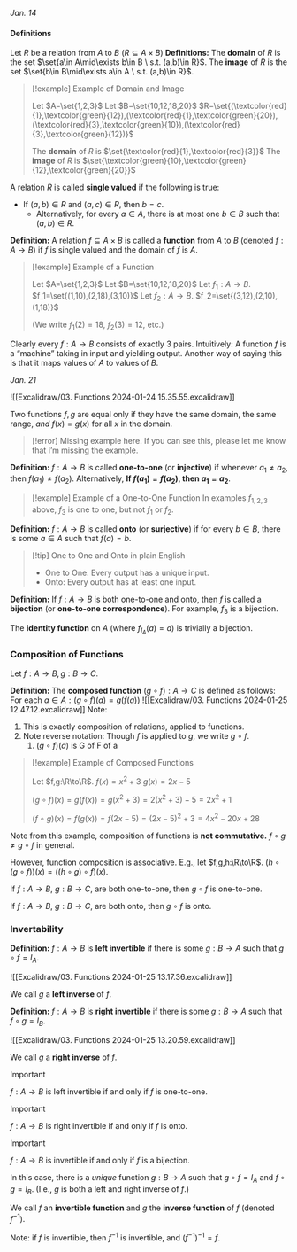 *Jan. 14*
#### Definitions
Let $R$ be a relation from $A$ to $B$ ($R\subseteq A\times B$)
**Definitions:**
The **domain** of $R$ is the set $\set{a\in A\mid\exists b\in B \ s.t. (a,b)\in R}$.
The **image** of $R$ is the set $\set{b\in B\mid\exists a\in A \ s.t. (a,b)\in R}$.

> [!example] Example of Domain and Image
>
> Let $A=\set{1,2,3}$
> Let $B=\set{10,12,18,20}$
> $R=\set{(\textcolor{red}{1},\textcolor{green}{12}),(\textcolor{red}{1},\textcolor{green}{20}),(\textcolor{red}{3},\textcolor{green}{10}),(\textcolor{red}{3},\textcolor{green}{12})}$
>
> The **domain** of $R$ is $\set{\textcolor{red}{1},\textcolor{red}{3}}$
> The **image** of $R$ is $\set{\textcolor{green}{10},\textcolor{green}{12},\textcolor{green}{20}}$

A relation $R$ is called **single valued** if the following is true:

- If $(a,b)\in R$ and $(a,c)\in R$, then $b=c$.
    - Alternatively, for every $a\in A$, there is at most one $b\in B$ such that $(a,b)\in R$.

**Definition:**
A relation $f\subseteq A\times B$ is called a **function** from $A$ to $B$ (denoted $f:A\to B$) if $f$ is single valued and the domain of $f$ is $A$.

> [!example] Example of a Function
>
> Let $A=\set{1,2,3}$
> Let $B=\set{10,12,18,20}$
> Let $f_1:A\to B$. $f_1=\set{(1,10),(2,18),(3,10)}$
> Let $f_2:A\to B$. $f_2=\set{(3,12),(2,10),(1,18)}$
>
> (We write $f_1(2)=18$, $f_2(3)=12$, etc.)

Clearly every $f:A\to B$ consists of exactly 3 pairs.
Intuitively: A function $f$ is a “machine” taking in input and yielding output.
Another way of saying this is that it maps values of $A$ to values of $B$.

*Jan. 21*

![[Excalidraw/03. Functions 2024-01-24 15.35.55.excalidraw]]

Two functions $f,g$ are equal only if they have the same domain, the same range, *and* $f(x)=g(x)$ for all $x$ in the domain.

> [!error] Missing example here.
> If you can see this, please let me know that I’m missing the example.

**Definition:**
$f:A\to B$ is called **one-to-one** (or **injective**) if whenever $a_1\neq a_2$, then $f(a_1)\neq f(a_2)$.
Alternatively, **If $f(a_1)=f(a_2)$, then $a_1=a_2$**.

> [!example] Example of a One-to-One Function
> In examples $f_{1,2,3}$ above, $f_3$ is one to one, but not $f_1$ or $f_2$.

**Definition:**
$f:A\to B$ is called **onto** (or **surjective**) if for every $b\in B$, there is some $a\in A$ such that $f(a)=b$.

> [!tip] One to One and Onto in plain English
> - One to One: Every output has a unique input.
> - Onto: Every output has at least one input.

**Definition:**
If $f:A\to B$ is both one-to-one and onto, then $f$ is called a **bijection** (or **one-to-one correspondence**).
For example, $f_3$ is a bijection.

The **identity function** on $A$ (where $f_{I_A}(a)=a$) is trivially a bijection.

### Composition of Functions
Let $f:A\to B,g:B\to C$.

**Definition:**
The **composed function** $(g\circ f):A\to C$ is defined as follows:
For each $a\in A: (g\circ f)(a)=g\left(f(a)\right)$
![[Excalidraw/03. Functions 2024-01-25 12.47.12.excalidraw]]
Note:
1. This is exactly composition of relations, applied to functions.
2. Note reverse notation: Though $f$ is applied to $g$, we write $g\circ f$.
	1. $(g\circ f)(a)$ is G of F of a

> [!example] Example of Composed Functions
>
> Let $f,g:\R\to\R$.
> $f(x)=x^2+3$
> $g(x)=2x-5$
>
> $(g\circ f)(x) = g(f(x)) = g(x^2+3)=2(x^2+3)-5=2x^2+1$
>
> $(f\circ g)(x)=f(g(x))=f(2x-5)={(2x-5)}^2+3=4x^2-20x+28$

Note from this example, composition of functions is **not commutative.**
$f\circ g \not= g\circ f$ in general.

However, function composition is associative.
E.g., let $f,g,h:\R\to\R$. $(h\circ(g\circ f))(x)=((h\circ g)\circ f)(x)$.

If $f:A\to B$, $g:B\to C$, are both one-to-one, then $g\circ f$ is one-to-one.

If $f:A\to B$, $g:B\to C$, are both onto, then $g\circ f$ is onto.


### Invertability
**Definition:**
$f:A\to B$ is **left invertible** if there is some $g:B\to A$ such that $g\circ f = I_A$.

![[Excalidraw/03. Functions 2024-01-25 13.17.36.excalidraw]]

We call $g$ a **left inverse** of $f$.

**Definition:**
$f:A\to B$ is **right invertible** if there is some $g:B\to A$ such that $f\circ g = I_B$.

![[Excalidraw/03. Functions 2024-01-25 13.20.59.excalidraw]]

We call $g$ a **right inverse** of $f$.


> [!important]
> $f:A\to B$ is left invertible if and only if $f$ is one-to-one.

> [!important]
> $f:A\to B$ is right invertible if and only if $f$ is onto.

> [!important]
> $f:A\to B$ is invertible if and only if $f$ is a bijection.

In this case, there is a *unique* function $g:B\to A$ such that $g\circ f = I_A$ and $f\circ g = I_B$. (I.e., $g$ is both a left and right inverse of $f$.)

We call $f$ an **invertible function** and $g$ the **inverse function** of $f$ (denoted $f^{-1}$).

Note: if $f$ is invertible, then $f^{-1}$ is invertible, and ${(f^{-1})}^{-1}=f$.